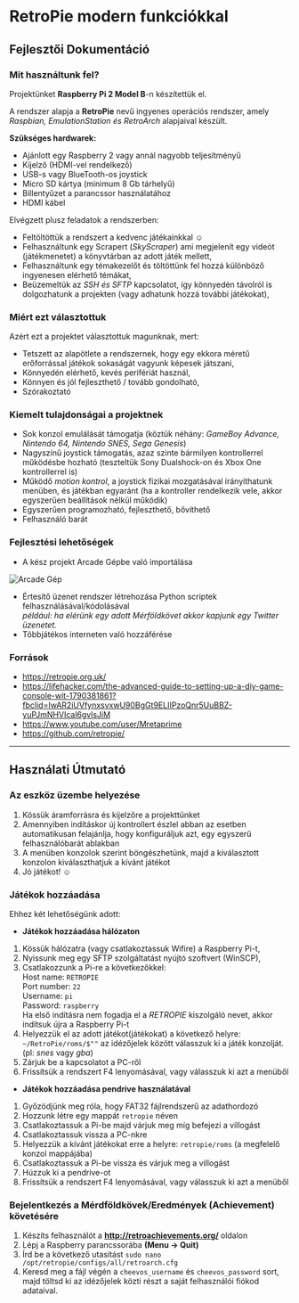 # RetroPie modern funkciókkal
## Fejlesztői Dokumentáció
### Mit használtunk fel?
Projektünket **Raspberry Pi 2 Model B**-n készítettük el.  

A rendszer alapja a **RetroPie** nevű ingyenes operációs rendszer, amely *Raspbian, EmulationStation és RetroArch* alapjaival készült.  

**Szükséges hardwarek:**
- Ajánlott egy Raspberry 2 vagy annál nagyobb teljesítményű
- Kijelző (HDMI-vel rendelkező)
- USB-s vagy BlueTooth-os joystick
- Micro SD kártya (minimum 8 Gb tárhelyű)
- Billentyűzet a parancssor használatához
- HDMI kábel

Elvégzett plusz feladatok a rendszerben:  
- Feltöltöttük a rendszert a kedvenc játékainkkal ☺
- Felhasználtunk egy Scrapert (*SkyScraper*) ami megjelenít egy videót (játékmenetet) a könyvtárban az adott játék mellett,
- Felhasználtunk egy témakezelőt és töltöttünk fel hozzá különböző ingyenesen elérhető témákat,
- Beüzemeltük az *SSH és SFTP* kapcsolatot, így könnyedén távolról is dolgozhatunk a projekten (vagy adhatunk hozzá további játékokat),
### Miért ezt választottuk
Azért ezt a projektet választottuk magunknak, mert: 
- Tetszett az alapötlete a rendszernek, hogy egy ekkora méretű erőforrással játékok sokaságát vagyunk képesek játszani,
- Könnyedén elérhető, kevés perifériát használ,
- Könnyen és jól fejleszthető / tovább gondolható,
- Szórakoztató
### Kiemelt tulajdonságai a projektnek
- Sok konzol emulálását támogatja (köztük néhány: *GameBoy Advance, Nintendo 64, Nintendo SNES, Sega Genesis*)
- Nagyszínű joystick támogatás, azaz szinte bármilyen kontrollerrel működésbe hozható (teszteltük Sony Dualshock-on és Xbox One kontrollerrel is)
- Működő *motion kontrol*, a joystick fizikai mozgatásával írányíthatunk menüben, és játékban egyaránt (ha a kontroller rendelkezik vele, akkor egyszerűen beállítások nélkül működik)
- Egyszerűen programozható, fejleszthető, bővíthető
- Felhasználó barát
### Fejlesztési lehetőségek
- A kész projekt Arcade Gépbe való importálása

![Arcade Gép](https://www.tinyarcademachines.com/uploads/1/1/6/6/11664734/3004564_orig.jpg)  

- Értesítő üzenet rendszer létrehozása Python scriptek felhasználásával/kódolásával  
*például: ha elérünk egy adott Mérföldkövet akkor kapjunk egy Twitter üzenetet.*
- Többjátékos interneten való hozzáférése
### Források
- https://retropie.org.uk/
- https://lifehacker.com/the-advanced-guide-to-setting-up-a-diy-game-console-wit-1790381861?fbclid=IwAR2iUVfynxsvxwU90BgGt9ELIIPzoQnr5UuBBZ-yuPJmNHVIcal6gvlsJiM
- https://www.youtube.com/user/Mretaprime
- https://github.com/retropie/
---
## Használati Útmutató
### Az eszköz üzembe helyezése
1. Kössük áramforrásra és kijelzőre a projekttünket
2. Amennyiben indításkor új kontrollert észlel abban az esetben automatikusan felajánlja, hogy konfiguráljuk azt, egy egyszerű felhasználóbarát ablakban
3. A menüben konzolok szerint böngészhetünk, majd a kiválasztott konzolon kiválaszthatjuk a kívánt játékot
4. Jó játékot! ☺
### Játékok hozzáadása  
Ehhez két lehetőségünk adott:
- **Játékok hozzáadása hálózaton**
1. Kössük hálózatra (vagy csatlakoztassuk Wifire) a Raspberry Pi-t,
2. Nyissunk meg egy SFTP szolgáltatást nyújtó szoftvert (WinSCP),
3. Csatlakozzunk a Pi-re a következőkkel:  
Host name: `RETROPIE`   
Port number: `22`  
Username: `pi`   
Password: `raspberry`    
Ha első indításra nem fogadja el a *RETROPIE* kiszolgáló nevet, akkor indítsuk újra a Raspberry Pi-t  
4. Helyezzük el az adott játékot(játékokat) a következő helyre: `~/RetroPie/roms/$""` az idézőjelek között válasszuk ki a játék konzolját. (pl: *snes* vagy *gba*)
5. Zárjuk be a kapcsolatot a PC-ről
6. Frissítsük a rendszert F4 lenyomásával, vagy válasszuk ki azt a menüből
- **Játékok hozzáadása pendrive használatával**
1. Győzödjünk meg róla, hogy FAT32 fájlrendszerű az adathordozó
2. Hozzunk létre egy mappát `retropie` néven
3. Csatlakoztassuk a Pi-be majd várjuk meg míg befejezi a villogást
4. Csatlakoztassuk vissza a PC-nkre
5. Helyezzük a kívánt játékokat erre a helyre: `retropie/roms` (a megfelelő konzol mappájába)
6. Csatlakoztassuk a Pi-be vissza és várjuk meg a villogást
7. Húzzuk ki a pendrive-ot
8. Frissítsük a rendszert F4 lenyomásával, vagy válasszuk ki azt a menüből
### Bejelentkezés a Mérdföldkövek/Eredmények (Achievement) követésére
1. Készíts felhasználót a **http://retroachievements.org/** oldalon
2. Lépj a Raspberry parancssorába **(Menu -> Quit)**
3. Írd be a következő utasítást `sudo nano /opt/retropie/configs/all/retroarch.cfg`
4. Keresd meg a fájl végén a `cheevos_username` és `cheevos_password` sort, majd töltsd ki az idézőjelek közti részt a saját felhasználói fiókod adataival.
